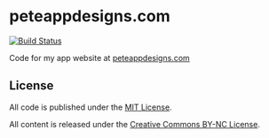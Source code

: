 # peteappdesigns.com
[![Build Status](https://travis-ci.org/petester42/blog.svg?branch=master)](https://travis-ci.org/petester42/peteappdesigns.com)

Code for my app website at [peteappdesigns.com](http://peteappdesigns.com)

## License

All code is published under the [MIT License](http://opensource.org/licenses/MIT).

All content is released under the [Creative Commons BY-NC License](http://creativecommons.org/licenses/by-nc/4.0/).
